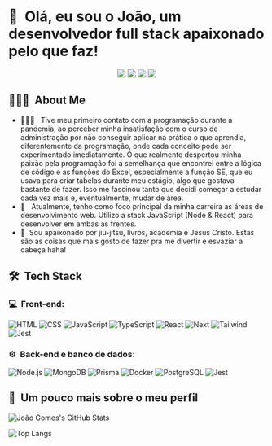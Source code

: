 <h1>👋 &nbsp;Olá, eu sou o João, um desenvolvedor full stack apaixonado pelo que faz!</h1>
<p align="center">
<a href="https://www.instagram.com/joao_cgomes/"><img src="https://img.shields.io/badge/-@joaocgomes-E4405F?style=flat-square&logo=Instagram&logoColor=white"/></a>
<a href="https://portfolio-bzs.pages.dev/"><img src="https://img.shields.io/badge/-portfolio-3423A6?style=flat-square&logo=Google-Chrome&logoColor=white"/></a>
<a href="https://www.linkedin.com/in/jo%C3%A3o-carlos-gomes-a9a723223/"><img src="https://img.shields.io/badge/-João%20Gomes%20-0077B5?style=flat-square&logo=Linkedin&logoColor=white"/></a>
<a href="mailto:jowgomes3@gmail.com"><img src="https://img.shields.io/badge/-jowgomes3@gmail.com-D14836?style=flat-square&logo=Gmail&logoColor=white"/></a>

</p>

<h2> 👨🏻‍💻 &nbsp;About Me </h2>

- 👨🏻‍💻 &nbsp; Tive meu primeiro contato com a programação durante a pandemia, ao perceber minha insatisfação com o curso de administração por não conseguir aplicar na prática o que aprendia, diferentemente da programação, onde cada conceito pode ser experimentado imediatamente. O que realmente despertou minha paixão pela programação foi a semelhança que encontrei entre a lógica de código e as funções do Excel, especialmente a função SE, que eu usava para criar tabelas durante meu estágio, algo que gostava bastante de fazer. Isso me fascinou tanto que decidi começar a estudar cada vez mais e, eventualmente, mudar de área.
- 🚀 &nbsp; Atualmente, tenho como foco principal da minha carreira as áreas de desenvolvimento web. Utilizo a stack JavaScript (Node & React) para desenvolver em ambas as frentes.
- 🥋&nbsp; Sou apaixonado por jiu-jitsu, livros, academia e Jesus Cristo. Estas são as coisas que mais gosto de fazer pra me divertir e esvaziar a cabeça haha!

<h2> 🛠 &nbsp;Tech Stack</h2>
<h3>💻 &nbsp;Front-end:</h3>

![HTML](https://img.shields.io/badge/-HTML-333333?style=flat&logo=HTML5)
![CSS](https://img.shields.io/badge/-CSS-333333?style=flat&logo=CSS3&logoColor=1572B6)
![JavaScript](https://img.shields.io/badge/-JavaScript-333333?style=flat&logo=javascript)
![TypeScript](https://img.shields.io/badge/-TypeScript-333333?style=flat&logo=typescript&logoColor=2D79C7)
![React](https://img.shields.io/badge/-React-333333?style=flat&logo=react)
![Next](https://img.shields.io/badge/-Next.js-333333?style=flat&logo=next.js)
![Tailwind](https://img.shields.io/badge/-Tailwindcss-333333?style=flat&logo=tailwindcss)
![Jest](https://img.shields.io/badge/-Jest-333333?style=flat&logo=jest&logoColor=E535AB)

<h3>⚙️ &nbsp;Back-end e banco de dados:</h3>

![Node.js](https://img.shields.io/badge/-Node.js-333333?style=flat&logo=node.js)
![MongoDB](https://img.shields.io/badge/-MongoDB-333333?style=flat&logo=mongodb)
![Prisma](https://img.shields.io/badge/-Prisma-333333?style=flat&logo=prisma)
![Docker](https://img.shields.io/badge/-Docker-333333?style=flat&logo=docker)
![PostgreSQL](https://img.shields.io/badge/-PostgreSQL-333333?style=flat&logo=postgresql)
![Jest](https://img.shields.io/badge/-Jest-333333?style=flat&logo=jest&logoColor=E535AB)

<h2>🚀 &nbsp;Um pouco mais sobre o meu perfil</h2>

![João Gomes's GitHub Stats](https://github-readme-stats.vercel.app/api?username=joaogomesss&show_icons=true&theme=dracula)

![Top Langs](https://github-readme-stats.vercel.app/api/top-langs/?username=joaogomesss&layout=compact)
